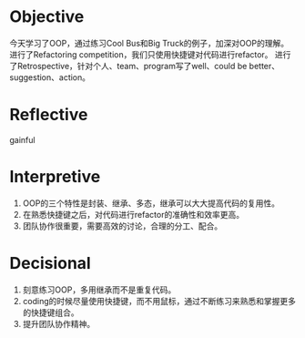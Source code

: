 # Objective
今天学习了OOP，通过练习Cool Bus和Big Truck的例子，加深对OOP的理解。
进行了Refactoring competition，我们只使用快捷键对代码进行refactor。
进行了Retrospective，针对个人、team、program写了well、could be better、suggestion、action。
# Reflective
gainful
# Interpretive
1. OOP的三个特性是封装、继承、多态，继承可以大大提高代码的复用性。
2. 在熟悉快捷键之后，对代码进行refactor的准确性和效率更高。
3. 团队协作很重要，需要高效的讨论，合理的分工、配合。
# Decisional
1. 刻意练习OOP，多用继承而不是重复代码。
2. coding的时候尽量使用快捷键，而不用鼠标，通过不断练习来熟悉和掌握更多的快捷键组合。
3. 提升团队协作精神。